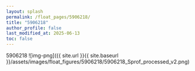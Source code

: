 ```yaml
---
layout: splash
permalink: /float_pages/5906218/
title: "5906218"
author_profile: false
last_modified_at: 2025-06-13
toc: false
---
```

 
5906218
![img-png]({{ site.url }}{{ site.baseurl }}/assets/images/float_figures/5906218/5906218_Sprof_processed_v2.png)